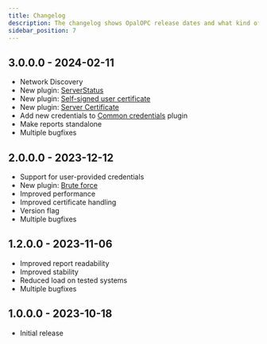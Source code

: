 ```yaml
---
title: Changelog
description: The changelog shows OpalOPC release dates and what kind of changes were included in each release.
sidebar_position: 7
---
```


## 3.0.0.0 - 2024-02-11

* Network Discovery
* New plugin: [ServerStatus](./plugins/serverstatus.md)
* New plugin: [Self-signed user certificate](./plugins/self-signed-user-certificate.md)
* New plugin: [Server Certificate](./plugins/server-certificate.md)
* Add new credentials to [Common credentials](./plugins/common-credentials.md) plugin
* Make reports standalone
* Multiple bugfixes

## 2.0.0.0 - 2023-12-12

* Support for user-provided credentials
* New plugin: [Brute force](./plugins/brute-force.md)
* Improved performance
* Improved certificate handling
* Version flag
* Multiple bugfixes

## 1.2.0.0 - 2023-11-06

* Improved report readability
* Improved stability
* Reduced load on tested systems
* Multiple bugfixes

## 1.0.0.0 - 2023-10-18

* Initial release
